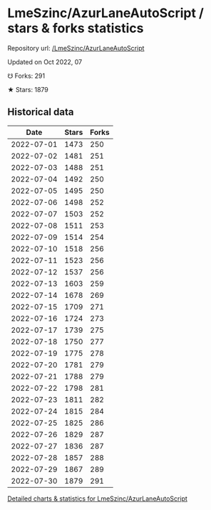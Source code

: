 # LmeSzinc/AzurLaneAutoScript / stars & forks statistics

Repository url: [/LmeSzinc/AzurLaneAutoScript](https://github.com/LmeSzinc/AzurLaneAutoScript)

Updated on Oct 2022, 07

☋ Forks: 291

★ Stars: 1879

## Historical data
| Date | Stars | Forks |
|------|-------|-------|
| 2022-07-01 | 1473 | 250 | 
| 2022-07-02 | 1481 | 251 | 
| 2022-07-03 | 1488 | 251 | 
| 2022-07-04 | 1492 | 250 | 
| 2022-07-05 | 1495 | 250 | 
| 2022-07-06 | 1498 | 252 | 
| 2022-07-07 | 1503 | 252 | 
| 2022-07-08 | 1511 | 253 | 
| 2022-07-09 | 1514 | 254 | 
| 2022-07-10 | 1518 | 256 | 
| 2022-07-11 | 1523 | 256 | 
| 2022-07-12 | 1537 | 256 | 
| 2022-07-13 | 1603 | 259 | 
| 2022-07-14 | 1678 | 269 | 
| 2022-07-15 | 1709 | 271 | 
| 2022-07-16 | 1724 | 273 | 
| 2022-07-17 | 1739 | 275 | 
| 2022-07-18 | 1750 | 277 | 
| 2022-07-19 | 1775 | 278 | 
| 2022-07-20 | 1781 | 279 | 
| 2022-07-21 | 1788 | 279 | 
| 2022-07-22 | 1798 | 281 | 
| 2022-07-23 | 1811 | 282 | 
| 2022-07-24 | 1815 | 284 | 
| 2022-07-25 | 1825 | 286 | 
| 2022-07-26 | 1829 | 287 | 
| 2022-07-27 | 1836 | 287 | 
| 2022-07-28 | 1857 | 288 | 
| 2022-07-29 | 1867 | 289 | 
| 2022-07-30 | 1879 | 291 | 


[Detailed charts & statistics for LmeSzinc/AzurLaneAutoScript](https://reviewgithub.com/rep/LmeSzinc/AzurLaneAutoScript)
